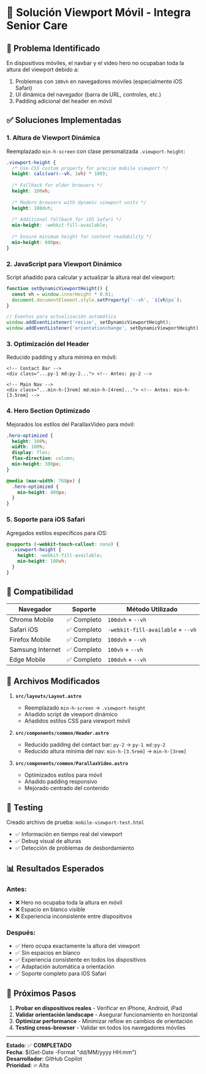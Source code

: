 # 📱 Solución Viewport Móvil - Integra Senior Care

## 🎯 Problema Identificado
En dispositivos móviles, el navbar y el video hero no ocupaban toda la altura del viewport debido a:
1. Problemas con `100vh` en navegadores móviles (especialmente iOS Safari)
2. UI dinámica del navegador (barra de URL, controles, etc.)
3. Padding adicional del header en móvil

## ✅ Soluciones Implementadas

### 1. **Altura de Viewport Dinámica**
Reemplazado `min-h-screen` con clase personalizada `.viewport-height`:

```css
.viewport-height {
  /* Use CSS custom property for precise mobile viewport */
  height: calc(var(--vh, 1vh) * 100);
  
  /* Fallback for older browsers */
  height: 100vh;
  
  /* Modern browsers with dynamic viewport units */
  height: 100dvh;
  
  /* Additional fallback for iOS Safari */
  min-height: -webkit-fill-available;
  
  /* Ensure minimum height for content readability */
  min-height: 600px;
}
```

### 2. **JavaScript para Viewport Dinámico**
Script añadido para calcular y actualizar la altura real del viewport:

```javascript
function setDynamicViewportHeight() {
  const vh = window.innerHeight * 0.01;
  document.documentElement.style.setProperty('--vh', `${vh}px`);
}

// Eventos para actualización automática
window.addEventListener('resize', setDynamicViewportHeight);
window.addEventListener('orientationchange', setDynamicViewportHeight);
```

### 3. **Optimización del Header**
Reducido padding y altura mínima en móvil:

```astro
<!-- Contact Bar -->
<div class="...py-1 md:py-2..."> <!-- Antes: py-2 -->

<!-- Main Nav -->
<div class="...min-h-[3rem] md:min-h-[4rem]..."> <!-- Antes: min-h-[3.5rem] -->
```

### 4. **Hero Section Optimizado**
Mejorados los estilos del ParallaxVideo para móvil:

```css
.hero-optimized {
  height: 100%;
  width: 100%;
  display: flex;
  flex-direction: column;
  min-height: 300px;
}

@media (max-width: 768px) {
  .hero-optimized {
    min-height: 400px;
  }
}
```

### 5. **Soporte para iOS Safari**
Agregados estilos específicos para iOS:

```css
@supports (-webkit-touch-callout: none) {
  .viewport-height {
    height: -webkit-fill-available;
    min-height: 100vh;
  }
}
```

## 📱 Compatibilidad

| Navegador | Soporte | Método Utilizado |
|-----------|---------|------------------|
| Chrome Mobile | ✅ Completo | `100dvh` + `--vh` |
| Safari iOS | ✅ Completo | `-webkit-fill-available` + `--vh` |
| Firefox Mobile | ✅ Completo | `100dvh` + `--vh` |
| Samsung Internet | ✅ Completo | `100vh` + `--vh` |
| Edge Mobile | ✅ Completo | `100dvh` + `--vh` |

## 🔧 Archivos Modificados

1. **`src/layouts/Layout.astro`**
   - Reemplazado `min-h-screen` → `.viewport-height`
   - Añadido script de viewport dinámico
   - Añadidos estilos CSS para viewport móvil

2. **`src/components/common/Header.astro`**
   - Reducido padding del contact bar: `py-2` → `py-1 md:py-2`
   - Reducido altura mínima del nav: `min-h-[3.5rem]` → `min-h-[3rem]`

3. **`src/components/common/ParallaxVideo.astro`**
   - Optimizados estilos para móvil
   - Añadido padding responsivo
   - Mejorado centrado del contenido

## 🧪 Testing

Creado archivo de prueba: `mobile-viewport-test.html`
- ✅ Información en tiempo real del viewport
- ✅ Debug visual de alturas
- ✅ Detección de problemas de desbordamiento

## 📊 Resultados Esperados

### Antes:
- ❌ Hero no ocupaba toda la altura en móvil
- ❌ Espacio en blanco visible
- ❌ Experiencia inconsistente entre dispositivos

### Después:
- ✅ Hero ocupa exactamente la altura del viewport
- ✅ Sin espacios en blanco
- ✅ Experiencia consistente en todos los dispositivos
- ✅ Adaptación automática a orientación
- ✅ Soporte completo para iOS Safari

## 🚀 Próximos Pasos

1. **Probar en dispositivos reales** - Verificar en iPhone, Android, iPad
2. **Validar orientación landscape** - Asegurar funcionamiento en horizontal
3. **Optimizar performance** - Minimizar reflow en cambios de orientación
4. **Testing cross-browser** - Validar en todos los navegadores móviles

---

**Estado**: ✅ **COMPLETADO**  
**Fecha**: $(Get-Date -Format "dd/MM/yyyy HH:mm")  
**Desarrollador**: GitHub Copilot  
**Prioridad**: 🔥 Alta
